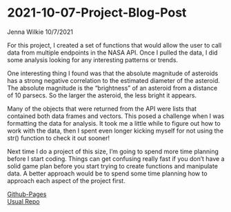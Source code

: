 2021-10-07-Project-Blog-Post
================
Jenna Wilkie
10/7/2021

For this project, I created a set of functions that would allow the user
to call data from multiple endpoints in the NASA API. Once I pulled the
data, I did some analysis looking for any interesting patterns or
trends.

One interesting thing I found was that the absolute magnitude of
asteroids has a strong negative correlation to the estimated diameter of
the asteroid. The absolute magnitude is the “brightness” of an asteroid
from a distance of 10 parsecs. So the larger the asteroid, the less
bright it appears.

Many of the objects that were returned from the API were lists that
contained both data frames and vectors. This posed a challenge when I
was formatting the data for analysis. It took me a little while to
figure out how to work with the data, then I spent even longer kicking
myself for not using the str() function to check it out sooner\!

Next time I do a project of this size, I’m going to spend more time
planning before I start coding. Things can get confusing really fast if
you don’t have a solid game plan before you start trying to create
functions and manipulate data. A better approach would be to spend some
time planning how to approach each aspect of the project first.

[Github-Pages](https://github.com/jwilkie94/ST558-Project-1.git)  
[Usual Repo](https://github.com/jwilkie94/jwilkie94.github.io.git)
